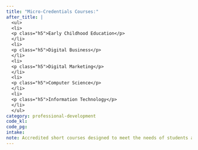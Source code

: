 ```yaml
---
title: "Micro-Credentials Courses:"
after_title: |
  <ul>
  <li>
  <p class="h5">Early Childhood Education</p>
  </li>
  <li>
  <p class="h5">Digital Business</p>
  </li>
  <li>
  <p class="h5">Digital Marketing</p>
  </li>
  <li>
  <p class="h5">Computer Science</p>
  </li>
  <li>
  <p class="h5">Information Technology</p>
  </li>
  </ul>
category: professional-development
code_kl:
code_pg:
intake:
note: Accredited short courses designed to meet the needs of students and working professionals. These micro-credentials are certifications which allow individuals to be certified in specific fields benefitting one's personal development credentials.
---
```

